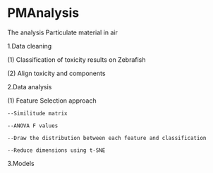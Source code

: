 # PMAnalysis
The analysis Particulate material in air

1.Data cleaning

(1) Classification of toxicity results on Zebrafish

(2) Align toxicity and components 

2.Data analysis

(1) Feature Selection approach

    --Similitude matrix
    
    --ANOVA F values 
    
    --Draw the distribution between each feature and classification
    
    --Reduce dimensions using t-SNE
    
3.Models

